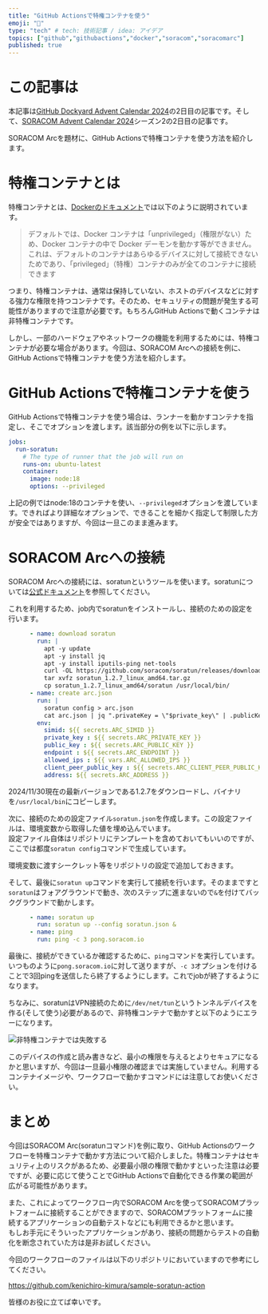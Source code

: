```yaml
---
title: "GitHub Actionsで特権コンテナを使う"
emoji: "🤖"
type: "tech" # tech: 技術記事 / idea: アイデア
topics: ["github","githubactions","docker","soracom","soracomarc"]
published: true
---
```

# この記事は

本記事は[GitHub Dockyard Advent Calendar 2024](https://qiita.com/advent-calendar/2024/github-dockyard)の2日目の記事です。そして、[SORACOM Advent Calendar 2024](https://qiita.com/advent-calendar/2024/soracom)シーズン2の2日目の記事です。

SORACOM Arcを題材に、GitHub Actionsで特権コンテナを使う方法を紹介します。

# 特権コンテナとは

特権コンテナとは、[Dockerのドキュメント](https://docs.docker.jp/v1.9/engine/reference/run.html)では以下のように説明されています。

> デフォルトでは、Docker コンテナは「unprivileged」（権限がない）ため、Docker コンテナの中で Docker デーモンを動かす等ができません。これは、デフォルトのコンテナはあらゆるデバイスに対して接続できないためであり、「privileged」（特権）コンテナのみが全てのコンテナに接続できます

つまり、特権コンテナは、通常は保持していない、ホストのデバイスなどに対する強力な権限を持つコンテナです。そのため、セキュリティの問題が発生する可能性がありますので注意が必要です。もちろんGitHub Actionsで動くコンテナは非特権コンテナです。

しかし、一部のハードウェアやネットワークの機能を利用するためには、特権コンテナが必要な場合があります。今回は、SORACOM Arcへの接続を例に、GitHub Actionsで特権コンテナを使う方法を紹介します。

# GitHub Actionsで特権コンテナを使う

GitHub Actionsで特権コンテナを使う場合は、ランナーを動かすコンテナを指定し、そこでオプションを渡します。該当部分の例を以下に示します。

```yaml
jobs:
  run-soratun:
    # The type of runner that the job will run on
    runs-on: ubuntu-latest
    container:
      image: node:18
      options: --privileged
```

上記の例ではnode:18のコンテナを使い、`--privileged`オプションを渡しています。できればより詳細なオプションで、できることを細かく指定して制限した方が安全ではありますが、今回は一旦このまま進みます。

# SORACOM Arcへの接続

SORACOM Arcへの接続には、soratunというツールを使います。soratunについては[公式ドキュメント](https://users.soracom.io/ja-jp/docs/arc/soratun-overview/)を参照してください。

これを利用するため、job内でsoratunをインストールし、接続のための設定を行います。

```yaml
      - name: download soratun
        run: |
          apt -y update
          apt -y install jq
          apt -y install iputils-ping net-tools
          curl -OL https://github.com/soracom/soratun/releases/download/v1.2.7/soratun_1.2.7_linux_amd64.tar.gz
          tar xvfz soratun_1.2.7_linux_amd64.tar.gz
          cp soratun_1.2.7_linux_amd64/soratun /usr/local/bin/
      - name: create arc.json
        run: |
          soratun config > arc.json
          cat arc.json | jq ".privateKey = \"$private_key\" | .publicKey = \"$client_peer_public_key\" | .simId = \"$simid\" | .arcSessionStatus.arcServerPeerPublicKey = \"$public_key\" | .arcSessionStatus.arcServerEndpoint = \"$endpoint\" | .arcSessionStatus.arcAllowedIPs = $allowed_ips | .arcSessionStatus.arcClientPeerIpAddress = \"$address\"" > soratun.json
        env:
          simid: ${{ secrets.ARC_SIMID }}
          private_key : ${{ secrets.ARC_PRIVATE_KEY }}
          public_key : ${{ secrets.ARC_PUBLIC_KEY }}
          endpoint : ${{ secrets.ARC_ENDPOINT }}
          allowed_ips : ${{ vars.ARC_ALLOWED_IPS }}
          client_peer_public_key : ${{ secrets.ARC_CLIENT_PEER_PUBLIC_KEY }}
          address: ${{ secrets.ARC_ADDRESS }}
```

2024/11/30現在の最新バージョンである1.2.7をダウンロードし、バイナリを`/usr/local/bin`にコピーします。

次に、接続のための設定ファイル`soratun.json`を作成します。この設定ファイルは、環境変数から取得した値を埋め込んでいます。  
設定ファイル自体はリポジトリにテンプレートを含めておいてもいいのですが、ここでは都度`soratun config`コマンドで生成しています。

環境変数に渡すシークレット等をリポジトリの設定で追加しておきます。

そして、最後に`soratun up`コマンドを実行して接続を行います。そのままですと`soratun`はフォアグラウンドで動き、次のステップに進まないので`&`を付けてバックグラウンドで動かします。

```yaml
      - name: soratun up
        run: soratun up --config soratun.json &
      - name: ping
        run: ping -c 3 pong.soracom.io
```

最後に、接続ができているか確認するために、`ping`コマンドを実行しています。いつものように`pong.soracom.io`に対して送りますが、`-c 3`オプションを付けることで3回pingを送信したら終了するようにします。これでjobが終了するようになります。

ちなみに、soratunはVPN接続のために`/dev/net/tun`というトンネルデバイスを作る(そして使う)必要があるので、非特権コンテナで動かすと以下のようにエラーになります。

![非特権コンテナでは失敗する](https://storage.googleapis.com/zenn-user-upload/3ee584766e30-20241130.png)

このデバイスの作成と読み書きなど、最小の権限を与えるとよりセキュアになるかと思いますが、今回は一旦最小権限の確認までは実施していません。利用するコンテナイメージや、ワークフローで動かすコマンドには注意してお使いください。

# まとめ

今回はSORACOM Arc(soratunコマンド)を例に取り、GitHub Actionsのワークフローを特権コンテナで動かす方法について紹介しました。特権コンテナはセキュリティ上のリスクがあるため、必要最小限の権限で動かすといった注意は必要ですが、必要に応じて使うことでGitHub Actionsで自動化できる作業の範囲が広がる可能性があります。

また、これによってワークフロー内でSORACOM Arcを使ってSORACOMプラットフォームに接続することができますので、SORACOMプラットフォームに接続するアプリケーションの自動テストなどにも利用できるかと思います。  
もしお手元にそういったアプリケーションがあり、接続の問題からテストの自動化を断念されていた方は是非お試しください。

今回のワークフローのファイルは以下のリポジトリにおいていますので参考にしてください。

https://github.com/kenichiro-kimura/sample-soratun-action

皆様のお役に立てば幸いです。
